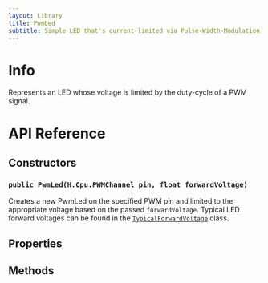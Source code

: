 ```yaml
---
layout: Library
title: PwmLed
subtitle: Simple LED that's current-limited via Pulse-Width-Modulation (PWM).
---
```


# Info

Represents an LED whose voltage is limited by the duty-cycle of a PWM signal.

# API Reference

## Constructors

### `public PwmLed(H.Cpu.PWMChannel pin, float forwardVoltage)`

Creates a new PwmLed on the specified PWM pin and limited to the appropriate  voltage based on the passed `forwardVoltage`. Typical LED forward voltages can be found in the [`TypicalForwardVoltage`](../TypicalForwardVoltage/) class.

## Properties

## Methods
